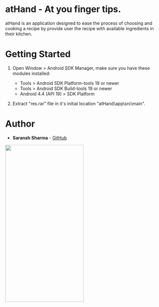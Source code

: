 # atHand - At you finger tips.
   atHand is an application designed to ease the process of
    choosing and cooking a recipe by provide user the recipe with available ingredients in their kitchen.
    
# Getting Started
1. Open Window &gt; Android SDK Manager, make sure you have these modules
    installed:
    * Tools &gt; Android SDK Platform-tools 19 or newer
    * Tools &gt; Android SDK Build-tools 19 or newer
    * Android 4.4 (API 19) &gt; SDK Platform
    
2. Extract "res.rar" file in it's initial location "atHand\app\src\main\".

# Author
* **Saransh Sharma** - [GitHub](https://github.com/lukeiceslinger)


<img src="https://github.com/lukeiceslinger/atHand/blob/main/App.gif" width="250" height="500" />
